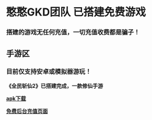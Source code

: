 # 憨憨GKD团队    已搭建免费游戏

### 搭建的游戏无任何充值，一切充值收费都是骗子！

## 手游区

### 目前仅支持安卓或模拟器游玩！

**《全民斩仙2》已搭建完成，一款修仙手游**

**<a href="http://7xqekd.com1.z0.glb.clouddn.com/hhxx.apk">apk下载</a>**

**<a href="http://117.73.12.83:81/czxy/">免费后台充值页面</a>**